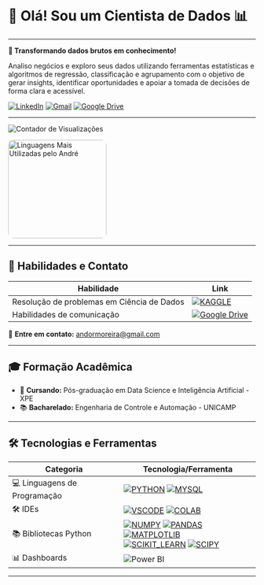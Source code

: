 # 👋 Olá! Sou um Cientista de Dados 📊

---

**🧠 Transformando dados brutos em conhecimento!**

Analiso negócios e exploro seus dados utilizando ferramentas estatísticas e algoritmos de regressão, classificação e agrupamento com o objetivo de gerar insights, identificar oportunidades e apoiar a tomada de decisões de forma clara e acessível.

  [![LinkedIn](https://img.shields.io/badge/Linkedin-%230077B5.svg?logo=linkedin&logoColor=white)](https://www.linkedin.com/in/andormoreira)
  [![Gmail](https://img.shields.io/badge/Gmail-D14836?logo=gmail&logoColor=white)](mailto:andormoreira@gmail.com)
  [![Google Drive](https://img.shields.io/badge/Google%20Drive-4285F4?logo=googledrive&logoColor=fff)](https://drive.google.com/drive/folders/1LM_MCYURK4EFZt_surtWQy9gHo7DoYP4?usp=sharing)


---

![Contador de Visualizações](https://komarev.com/ghpvc/?username=andormoreira&theme=dracula)

<!--
<div style="display: flex; justify-content: center; align-items: flex-start; margin: 20px 0;">
  <img src="https://github-readme-stats.vercel.app/api?username=andormoreira&show_icons=true&theme=dracula&rank_icon=github" alt="Estatísticas do GitHub do André" style="height: 200px; border-radius: 10px; margin-right: 10px;"/>
-->
  <img src="https://github-readme-stats.vercel.app/api/top-langs/?username=andormoreira&theme=dracula" alt="Linguagens Mais Utilizadas pelo André" style="height: 200px; border-radius: 10px;"/>
</div>

---

## 🧩 Habilidades e Contato

| **Habilidade**                             | **Link**                                                       |
|--------------------------------------------|-----------------------------------------------------------------|
| Resolução de problemas em Ciência de Dados | [![KAGGLE](https://img.shields.io/badge/Kaggle-20BEFF?style=for-the-badge&logo=Kaggle&logoColor=white)](https://www.kaggle.com/andmoreira) |
| Habilidades de comunicação                 | [![Google Drive](https://img.shields.io/badge/Google%20Drive-4285F4?style=for-the-badge&logo=googledrive&logoColor=white)](https://drive.google.com/drive/folders/1LM_MCYURK4EFZt_surtWQy9gHo7DoYP4?usp=sharing) |

📧 **Entre em contato:** [andormoreira@gmail.com](mailto:andormoreira@gmail.com)

---

## 🎓 Formação Acadêmica

- 🌱 **Cursando:** Pós-graduação em Data Science e Inteligência Artificial - XPE
- 📚 **Bacharelado:** Engenharia de Controle e Automação - UNICAMP

---

## 🛠️ Tecnologias e Ferramentas

| **Categoria**               | **Tecnologia/Ferramenta**                                                                                                                                           |
|-----------------------------|---------------------------------------------------------------------------------------------------------------------------------------------------------------------|
| 💻 Linguagens de Programação | [![PYTHON](https://img.shields.io/badge/Python-14354C?style=for-the-badge&logo=python&logoColor=white)](https://docs.python.org/3/) [![MYSQL](https://img.shields.io/badge/MySQL-00000F?style=for-the-badge&logo=mysql&logoColor=white)](https://dev.mysql.com/doc/)  |
| 🛠️ IDEs                    | [![VSCODE](https://img.shields.io/badge/Visual_Studio_Code-0078D4?style=for-the-badge&logo=visual%20studio%20code&logoColor=white)](https://code.visualstudio.com/Docs) [![COLAB](https://img.shields.io/badge/Colab-F9AB00?style=for-the-badge&logo=googlecolab&color=525252)](https://colab.research.google.com/)   |
| 📚 Bibliotecas Python       | [![NUMPY](https://img.shields.io/badge/numpy-%23013243.svg?style=for-the-badge&logo=numpy&logoColor=white)](https://numpy.org/doc/) [![PANDAS](https://img.shields.io/badge/pandas-%23150458.svg?style=for-the-badge&logo=pandas&logoColor=white)](https://pandas.pydata.org/docs/) [![MATPLOTLIB](https://img.shields.io/badge/Matplotlib-%23ffffff.svg?style=for-the-badge&logo=Matplotlib&logoColor=black)](https://matplotlib.org/stable/index.html) <br> [![SCIKIT_LEARN](https://img.shields.io/badge/scikit--learn-%23F7931E.svg?style=for-the-badge&logo=scikit-learn&logoColor=white)](https://scikit-learn.org/stable/) [![SCIPY](https://img.shields.io/badge/SciPy-%230C55A5.svg?style=for-the-badge&logo=scipy&logoColor=white)](https://scipy.org/docs.html) |
| 📊 Dashboards               | ![Power BI](https://img.shields.io/badge/power_bi-F2C811?style=for-the-badge&logo=powerbi&logoColor=black)                                                                                     |

---
